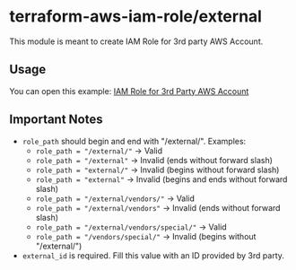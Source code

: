 terraform-aws-iam-role/external
===============================
This module is meant to create IAM Role for 3rd party AWS Account.


Usage
-----
You can open this example: [IAM Role for 3rd Party AWS Account](https://github.com/traveloka/terraform-aws-iam-role/tree/master/examples/external_account)


Important Notes
---------------
* `role_path` should begin and end with "/external/". Examples:
  * `role_path = "/external/"` -> Valid
  * `role_path = "/external"` -> Invalid (ends without forward slash)
  * `role_path = "external/"` -> Invalid (begins without forward slash)
  * `role_path = "external"` -> Invalid (begins and ends without forward slash)
  * `role_path = "/external/vendors/"` -> Valid
  * `role_path = "/external/vendors"` -> Invalid (ends without forward slash)
  * `role_path = "/external/vendors/special/"` -> Valid
  * `role_path = "/vendors/special/"` -> Invalid (begins without "/external/")
* `external_id` is required. Fill this value with an ID provided by 3rd party.
